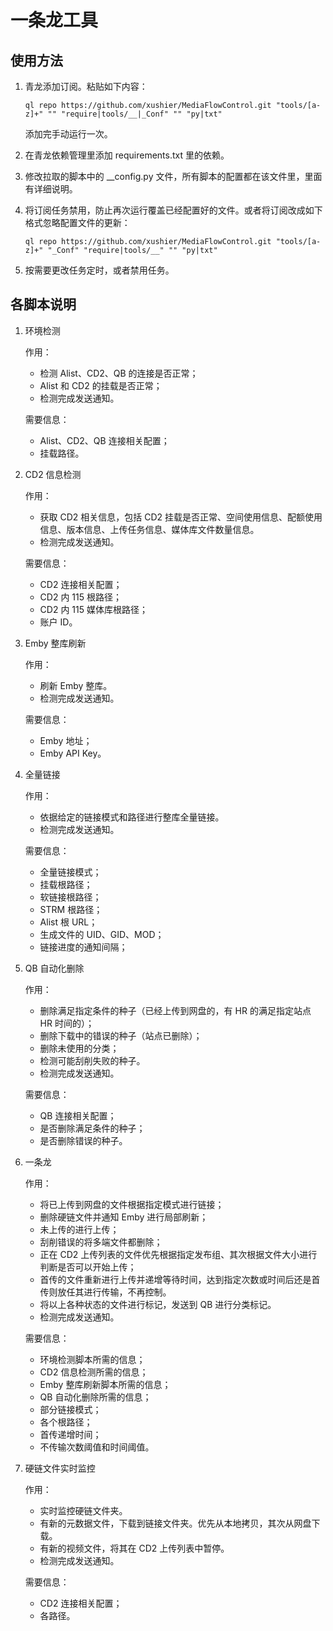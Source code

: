 # 一条龙工具

## 使用方法

1. 青龙添加订阅。粘贴如下内容：

   `ql repo https://github.com/xushier/MediaFlowControl.git "tools/[a-z]+" "" "require|tools/__|_Conf" "" "py|txt"`

   添加完手动运行一次。

2. 在青龙依赖管理里添加 requirements.txt 里的依赖。

3. 修改拉取的脚本中的 __config.py 文件，所有脚本的配置都在该文件里，里面有详细说明。

4. 将订阅任务禁用，防止再次运行覆盖已经配置好的文件。或者将订阅改成如下格式忽略配置文件的更新：

   `ql repo https://github.com/xushier/MediaFlowControl.git "tools/[a-z]+" "_Conf" "require|tools/__" "" "py|txt"`

5. 按需要更改任务定时，或者禁用任务。

## 各脚本说明

1. 环境检测

   作用：

   - 检测 Alist、CD2、QB 的连接是否正常；
   - Alist 和 CD2 的挂载是否正常；
   - 检测完成发送通知。

   需要信息：

   - Alist、CD2、QB 连接相关配置；
   - 挂载路径。

2. CD2 信息检测

   作用：

   - 获取 CD2 相关信息，包括 CD2 挂载是否正常、空间使用信息、配额使用信息、版本信息、上传任务信息、媒体库文件数量信息。
   - 检测完成发送通知。

   需要信息：

   - CD2 连接相关配置；
   - CD2 内 115 根路径；
   - CD2 内 115 媒体库根路径；
   - 账户 ID。

3. Emby 整库刷新

   作用：

   - 刷新 Emby 整库。
   - 检测完成发送通知。

   需要信息：

   - Emby 地址；
   - Emby API Key。

4. 全量链接

   作用：

   - 依据给定的链接模式和路径进行整库全量链接。
   - 检测完成发送通知。

   需要信息：

   - 全量链接模式；
   - 挂载根路径；
   - 软链接根路径；
   - STRM 根路径；
   - Alist 根 URL；
   - 生成文件的 UID、GID、MOD；
   - 链接进度的通知间隔；

5. QB 自动化删除

   作用：

   - 删除满足指定条件的种子（已经上传到网盘的，有 HR 的满足指定站点 HR 时间的）；
   - 删除下载中的错误的种子（站点已删除）；
   - 删除未使用的分类；
   - 检测可能刮削失败的种子。
   - 检测完成发送通知。

   需要信息：

   - QB 连接相关配置；
   - 是否删除满足条件的种子；
   - 是否删除错误的种子。

6. 一条龙

   作用：

   - 将已上传到网盘的文件根据指定模式进行链接；
   - 删除硬链文件并通知 Emby 进行局部刷新；
   - 未上传的进行上传；
   - 刮削错误的将多端文件都删除；
   - 正在 CD2 上传列表的文件优先根据指定发布组、其次根据文件大小进行判断是否可以开始上传；
   - 首传的文件重新进行上传并递增等待时间，达到指定次数或时间后还是首传则放任其进行传输，不再控制。
   - 将以上各种状态的文件进行标记，发送到 QB 进行分类标记。
   - 检测完成发送通知。

   需要信息：

   - 环境检测脚本所需的信息；
   - CD2 信息检测所需的信息；
   - Emby 整库刷新脚本所需的信息；
   - QB 自动化删除所需的信息；
   - 部分链接模式；
   - 各个根路径；
   - 首传递增时间；
   - 不传输次数阈值和时间阈值。

7. 硬链文件实时监控

   作用：

   - 实时监控硬链文件夹。
   - 有新的元数据文件，下载到链接文件夹。优先从本地拷贝，其次从网盘下载。
   - 有新的视频文件，将其在 CD2 上传列表中暂停。
   - 检测完成发送通知。

   需要信息：

   - CD2 连接相关配置；
   - 各路径。
